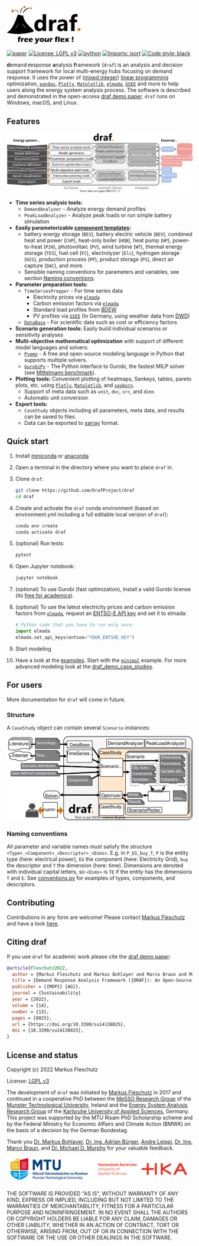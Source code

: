 <img src="doc/images/all.svg" width="200" alt="draf logo">

<br>

[![paper](https://img.shields.io/badge/Paper-doi.org/h3s2-brightgreen)][draf demo paper]
[![License: LGPL v3](https://img.shields.io/badge/License-LGPL%20v3-blue.svg)](https://www.gnu.org/licenses/lgpl-3.0)
[![python](https://img.shields.io/badge/python-3.9-blue?logo=python&logoColor=white)](https://github.com/DrafProject/draf)
[![Imports: isort](https://img.shields.io/badge/%20imports-isort-%231674b1)](https://pycqa.github.io/isort/)
[![Code style: black](https://img.shields.io/badge/code%20style-black-000000.svg)](https://github.com/psf/black)

**d**emand **r**esponse **a**nalysis **f**ramework (`draf`) is an analysis and decision support framework for local multi-energy hubs focusing on demand response.
It uses the power of ([mixed integer]) [linear programming] optimization, [`pandas`], [`Plotly`], [`Matplotlib`], [`elmada`], [`GSEE`] and more to help users along the energy system analysis process.
The software is described and demonstrated in the open-access [draf demo paper].
`draf` runs on Windows, macOS, and Linux.

## Features

![`draf` process](doc/images/draf_process.svg)

- **Time series analysis tools:**
  - `DemandAnalyzer` - Analyze energy demand profiles
  - `PeakLoadAnalyzer` - Analyze peak loads or run simple battery simulation
- **Easily parameterizable [component templates](draf/components/component_templates.py):**
  - battery energy storage (`BES`), battery electric vehicle (`BEV`), combined heat and power (`CHP`), heat-only boiler (`HOB`), heat pump (`HP`), power-to-heat (`P2H`), photovoltaic (`PV`), wind turbine (`WT`), thermal energy storage (`TES`), fuel cell (`FC`), electrolyzer (`Elc`), hydrogen storage (`H2S`), production process (`PP`), product storage (`PS`), direct air capture (`DAC`), and more.
  - Sensible naming conventions for parameters and variables, see section [Naming conventions](#naming-conventions).
- **Parameter preparation tools:**
  - `TimeSeriesPrepper` - For time series data
    - Electricity prices via [`elmada`]
    - Carbon emission factors via [`elmada`]
    - Standard load profiles from [BDEW]
    - PV profiles via [`GSEE`] (In Germany, using weather data from [DWD])
  - [`DataBase`](draf/prep/data_base.py) - For scientific data such as cost or efficiency factors
- **Scenario generation tools:** Easily build individual scenarios or sensitivity analyses
- **Multi-objective mathematical optimization** with support of different model languages and solvers:
  - [`Pyomo`] - A free and open-source modeling language in Python that supports multiple solvers.
  - [`GurobiPy`] - The Python interface to Gurobi, the fastest MILP solver (see [Mittelmann benchmark]).
- **Plotting tools:** Convenient plotting of heatmaps, Sankeys, tables, pareto plots, etc. using [`Plotly`], [`Matplotlib`], and [`seaborn`].
  - Support of meta data such as `unit`, `doc`, `src`, and `dims`
  - Automatic unit conversion
- **Export tools:**
  - `CaseStudy` objects including all parameters, meta data, and results can be saved to files.
  - Data can be exported to [xarray] format.

## Quick start

1. Install [miniconda] or [anaconda]

1. Open a terminal in the directory where you want to place `draf` in.

1. Clone `draf`:

   ```sh
   git clone https://github.com/DrafProject/draf
   cd draf
   ```

1. Create and activate the `draf` conda environment (based on environment.yml including a full editable local version of `draf`):

   ```sh
   conda env create
   conda activate draf
   ```

1. (optional) Run tests:

   ```sh
   pytest
   ```

1. Open Jupyter notebook:

   ```sh
   jupyter notebook
   ```

1. (optional) To use Gurobi (fast optimization), install a valid Gurobi license (its [free for academics](https://www.gurobi.com/academia/academic-program-and-licenses)).

1. (optional) To use the latest electricity prices and carbon emission factors from [`elmada`], request an [ENTSO-E API key] and set it to elmada:

    ```py
    # Python code that you have to run only once:
    import elmada
    elmada.set_api_keys(entsoe="YOUR_ENTSOE_KEY")
    ```

1. Start modeling

1. Have a look at the [examples](examples).
  Start with the [`minimal`](examples/minimal.py) example.
  For more advanced modeling look at the [draf_demo_case_studies].

## For users

More documentation for `draf` will come in future.

### Structure

A `CaseStudy` object can contain several `Scenario` instances:

![`draf` architecture](doc/images/draf_architecture.svg)

### Naming conventions

All parameter and variable names must satisfy the structure `<Type>_<Component>_<Descriptor>_<Dims>`.
E.g. in `P_EG_buy_T`, `P` is the entity type (here: electrical power), `EG` the component (here: Electricity Grid), `buy` the descriptor and `T` the dimension (here: time).
Dimensions are denoted with individual capital letters, so `<Dims>` is `TE` if the entity has the dimensions `T` and `E`.
See [conventions.py](draf/conventions.py) for examples of types, components, and descriptors.

## Contributing

Contributions in any form are welcome!
Please contact [Markus Fleschutz] and have a look [here](for_devs.md).

## Citing draf

If you use `draf` for academic work please cite the [draf demo paper]:  

```bibtex
@article{Fleschutz2022,
  author = {Markus Fleschutz and Markus Bohlayer and Marco Braun and Michael D. Murphy},
  title = {Demand Response Analysis Framework ({DRAF}): An Open-Source Multi-Objective Decision Support Tool for Decarbonizing Local Multi-Energy Systems},
  publisher = {{MDPI} {AG}},
  journal = {Sustainability}
  year = {2022},
  volume = {14},
  number = {13},
  pages = {8025},
  url = {https://doi.org/10.3390/su14138025},
  doi = {10.3390/su14138025},
}
```

## License and status

Copyright (c) 2022 Markus Fleschutz

License: [LGPL v3]

The development of `draf` was initiated by [Markus Fleschutz] in 2017 and continued in a cooperative PhD between the [MeSSO Research Group] of the [Munster Technological University], Ireland and the [Energy System Analysis Research Group] of the [Karlsruhe University of Applied Sciences], Germany.
This project was supported by the MTU Rísam PhD Scholarship scheme and by the Federal Ministry for Economic Affairs and Climate Action (BMWK) on the basis of a decision by the German Bundestag.

Thank you [Dr. Markus Bohlayer], [Dr. Ing. Adrian Bürger], [Andre Leippi], [Dr. Ing. Marco Braun], and [Dr. Michael D. Murphy] for your valuable feedback.

<img src="doc/images/MTU_HKA_Logo.svg" width="500" alt="MTU_HKA_Logo">

THE SOFTWARE IS PROVIDED "AS IS", WITHOUT WARRANTY OF ANY KIND, EXPRESS OR IMPLIED, INCLUDING BUT NOT LIMITED TO THE WARRANTIES OF MERCHANTABILITY, FITNESS FOR A PARTICULAR PURPOSE AND NONINFRINGEMENT. IN NO EVENT SHALL THE AUTHORS OR COPYRIGHT HOLDERS BE LIABLE FOR ANY CLAIM, DAMAGES OR OTHER LIABILITY, WHETHER IN AN ACTION OF CONTRACT, TORT OR OTHERWISE, ARISING FROM, OUT OF OR IN CONNECTION WITH THE SOFTWARE OR THE USE OR OTHER DEALINGS IN THE SOFTWARE.

<!-- SOURCES -->
[`elmada`]: https://github.com/DrafProject/elmada
[`GSEE`]: https://github.com/renewables-ninja/gsee
[`GurobiPy`]: https://pypi.org/project/gurobipy
[`Matplotlib`]: https://matplotlib.org
[`pandas`]: https://pandas.pydata.org
[`Plotly`]: https://plotly.com
[`Pyomo`]: https://github.com/Pyomo/pyomo
[`seaborn`]: https://seaborn.pydata.org
[anaconda]: https://www.anaconda.com/products/individual
[Andre Leippi]: https://www.linkedin.com/in/andre-leippi-3187a81a7
[BDEW]: https://www.bdew.de
[Dr. Ing. Adrian Bürger]: https://www.linkedin.com/in/adrian-b%C3%BCrger-251205236/
[Dr. Ing. Marco Braun]: https://www.h-ka.de/en/about-hka/organization-people/staff-search/person/marco-braun
[Dr. Markus Bohlayer]: https://www.linkedin.com/in/markus-bohlayer
[Dr. Michael D. Murphy]: https://www.linkedin.com/in/michael-d-murphy-16134118
[draf demo paper]: https://doi.org/10.3390/su14138025
[draf_demo_case_studies]: https://github.com/DrafProject/draf_demo_case_studies
[DWD]: https://www.dwd.de
[Energy System Analysis Research Group]: https://www.h-ka.de/en/ikku/energy-system-analysis
[ENTSO-E API key]: https://transparency.entsoe.eu/content/static_content/Static%20content/web%20api/Guide.html#_authentication_and_authorisation
[Karlsruhe University of Applied Sciences]: https://www.h-ka.de/en
[LGPL v3]: https://www.gnu.org/licenses/lgpl-3.0.de.html
[linear programming]: https://en.wikipedia.org/wiki/Linear_programming
[Markus Fleschutz]: https://mfleschutz.github.io
[MeSSO Research Group]: https://messo.cit.ie
[miniconda]: https://docs.conda.io/en/latest/miniconda.html
[Mittelmann benchmark]: http://plato.asu.edu/ftp/milp.html
[mixed integer]: https://en.wikipedia.org/wiki/Integer_programming
[Munster Technological University]: https://www.mtu.ie
[xarray]: http://xarray.pydata.org/en/stable
